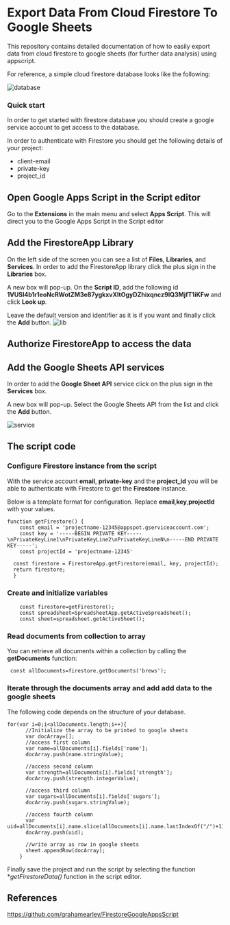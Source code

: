 # Export Data From Cloud Firestore To Google Sheets
This repository contains detailed documentation of how to easily export data from cloud firestore to google sheets (for further data analysis) using appscript.

For reference, a simple cloud firestore database looks like the following:

![database](https://user-images.githubusercontent.com/73964224/201514942-57d46892-1f26-41a1-8f35-3ff70bd6c586.PNG)

### Quick start
In order to get started with firestore database you should create a google service account to get access to the database.

In order to authenticate with Firestore you should get the following details of your project:

* client-email
* private-key
* project_id

## Open Google Apps Script in the Script editor

Go to the **Extensions** in the main menu and select **Apps Script**. This will direct you to the Google Apps Script in the Script editor


## Add the FirestoreApp Library

On the left side of the screen you can see a list of **Files**, **Libraries**, and **Services**. In order to add the FirestoreApp library click the plus sign in the **Libraries** box.

A new box will pop-up. On the **Script ID**, add the following id **1VUSl4b1r1eoNcRWotZM3e87ygkxvXltOgyDZhixqncz9lQ3MjfT1iKFw** and click **Look up**. 

Leave the default version and identifier as it is if you want and finally click the **Add** button.
![lib](https://user-images.githubusercontent.com/73964224/201515669-4f7ad73a-91e8-41d8-995a-e5f5fc0d1974.PNG)

## Authorize FirestoreApp to access the data

## Add the Google Sheets API services

In order to add the **Google Sheet API** service click on the plus sign in the **Services** box.

A new box will pop-up. Select the Google Sheets API from the list and click the **Add** button.

![service](https://assets.website-files.com/62b4c5fb2654ca30abd9b38f/62b4c5fb2654cafc74d9c20e_FG0B4s7b_LJZDcG9saQxASOax3DaQ4Q4Cscf_DlcFUII-P__kugM-sojoucY4m6a1vHc6fCLycwpisLX55yuiUmos0-fWDkPEe6X4nC2imITQb4GiY5iO5XED_BCTFAKzIT22I0.png)

## The script code

### Configure Firestore instance from the script

With the service account **email**, **private-key** and the **project_id** you will be able to authenticate with Firestore to get the **Firestore** instance.

Below is a template format for configuration. Replace **email**,**key**,**projectId** with your values.

```
function getFirestore() {
    const email = 'projectname-12345@appspot.gserviceaccount.com';
    const key = '-----BEGIN PRIVATE KEY-----\nPrivateKeyLine1\nPrivateKeyLine2\nPrivateKeyLineN\n-----END PRIVATE KEY-----';
    const projectId = 'projectname-12345'

  const firestore = FirestoreApp.getFirestore(email, key, projectId);
  return firestore;
  }
 ```

### Create and initialize variables 

```
    const firestore=getFirestore();
    const spreadsheet=SpreadsheetApp.getActiveSpreadsheet();
    const sheet=spreadsheet.getActiveSheet();
```

### Read documents from collection to array

You can retrieve all documents within a collection by calling the **getDocuments** function:

```
 const allDocuments=firestore.getDocuments('brews');
```

### Iterate through the documents array and add add data to the google sheets

The following code depends on the structure of your database.

```
for(var i=0;i<allDocuments.length;i++){
      //Initialize the array to be printed to google sheets
      var docArray=[];
      //access first column
      var name=allDocuments[i].fields['name'];
      docArray.push(name.stringValue);
  
      //access second column
      var strength=allDocuments[i].fields['strength'];
      docArray.push(strength.integerValue);
  
      //access third column
      var sugars=allDocuments[i].fields['sugars'];
      docArray.push(sugars.stringValue);
  
      //access fourth column
      var uid=allDocuments[i].name.slice(allDocuments[i].name.lastIndexOf("/")+1);
      docArray.push(uid);
  
      //write array as row in google sheets
      sheet.appendRow(docArray); 
    }
  ```
Finally save the project and run the script by selecting the function **getFirestoreData()* function in the script editor.

## References

https://github.com/grahamearley/FirestoreGoogleAppsScript
